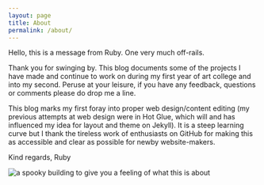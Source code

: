 ```yaml
---
layout: page
title: About
permalink: /about/
---
```


Hello, this is a message from Ruby. One very much off-rails.

Thank you for swinging by. This blog documents some of the projects I have made and continue to work on during my first year of art college and into my second. Peruse at your leisure, if you have any feedback, questions or comments please do drop me a line. 

This blog marks my first foray into proper web design/content editing (my previous attempts at web design were in Hot Glue, which will and has influenced my idea for layout and theme on Jekyll). It is a steep learning curve but I thank the tireless work of enthusiasts on GitHub for making this as accessible and clear as possible for newby website-makers. 

Kind regards,
Ruby

![a spooky building to give you a feeling of what this is about](/assets/images/bw-building-lakeside.jpg)

<!-- You can find the source code for Minima at GitHub:
[jekyll][jekyll-organization] /
[minima](https://github.com/jekyll/minima)

You can find the source code for Jekyll at GitHub:
[jekyll][jekyll-organization] /
[jekyll](https://github.com/jekyll/jekyll)


[jekyll-organization]: https://github.com/jekyll -->

